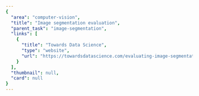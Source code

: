 ```yaml
---
{
  "area": "computer-vision",
  "title": "Image segmentation evaluation",
  "parent_task": "image-segmentation",
  "links": [
    {
      "title": "Towards Data Science",
      "type": "website",
      "url": "https://towardsdatascience.com/evaluating-image-segmentation-models-1e9bb89a001b"
    }
  ],
  "thumbnail": null,
  "card": null
}
---
```


